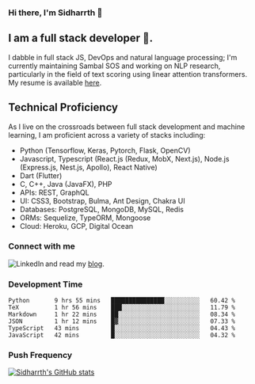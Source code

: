 ### Hi there, I'm Sidharrth 👋

## I am a full stack developer 🚀.
I dabble in full stack JS, DevOps and natural language processing; I'm currently maintaining Sambal SOS and working on NLP research, particularly in the field of text scoring using linear attention transformers. My resume is available [here](https://mathsforgeeks.org/assets/resume.pdf).

## Technical Proficiency
As I live on the crossroads between full stack development and machine learning, I am proficient across a variety of stacks including:
- Python (Tensorflow, Keras, Pytorch, Flask, OpenCV)
- Javascript, Typescript (React.js (Redux, MobX, Next.js), Node.js (Express.js, Nest.js, Apollo), React Native)
- Dart (Flutter)
- C, C++, Java (JavaFX), PHP
- APIs: REST, GraphQL
- UI: CSS3, Bootstrap, Bulma, Ant Design, Chakra UI
- Databases: PostgreSQL, MongoDB, MySQL, Redis
- ORMs: Sequelize, TypeORM, Mongoose
- Cloud: Heroku, GCP, Digital Ocean

### Connect with me

[<img align="left" alt="LinkedIn" src="https://img.shields.io/badge/linkedin-%230077B5.svg?&style=for-the-badge&logo=linkedin&logoColor=white" />][linkedin]
and read my [blog].


### Development Time
<!--START_SECTION:waka-->

```text
Python       9 hrs 55 mins   ███████████████░░░░░░░░░░   60.42 %
TeX          1 hr 56 mins    ███░░░░░░░░░░░░░░░░░░░░░░   11.79 %
Markdown     1 hr 22 mins    ██░░░░░░░░░░░░░░░░░░░░░░░   08.34 %
JSON         1 hr 12 mins    █▓░░░░░░░░░░░░░░░░░░░░░░░   07.33 %
TypeScript   43 mins         █░░░░░░░░░░░░░░░░░░░░░░░░   04.43 %
JavaScript   42 mins         █░░░░░░░░░░░░░░░░░░░░░░░░   04.32 %
```

<!--END_SECTION:waka-->

### Push Frequency
[![Sidharrth's GitHub stats](https://github-readme-stats.vercel.app/api?username=sidharrth2002&show_icons=true)](https://github.com/sidharrth2002/github-readme-stats)

[site]: http://mathsforgeeks.org/
[blog]: https://mathsforgeeks.org/blog
[linkedin]: https://www.linkedin.com/in/sidharrth-nagappan/
